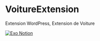 # VoitureExtension

Extension WordPress, Extension de Voiture

[![Exo Notion](https://img.shields.io/badge/Exo-Pre/Eval-00FFFF)](https://haudrey.notion.site/Cr-er-un-plugin-de-liste-de-voitures-ca7e82e0349f4c0c9fc48bd8b6b0926c) 

